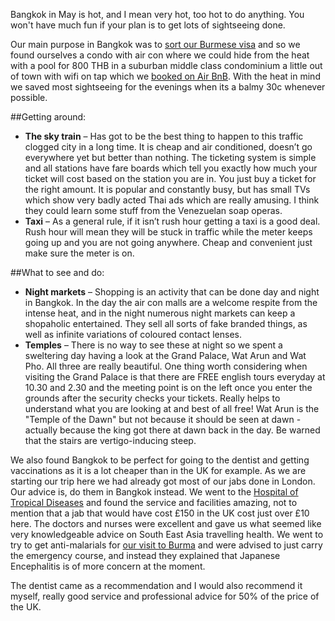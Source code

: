 Bangkok in May is hot, and I mean very hot, too hot to do anything. You won't have much fun if your plan is to get lots of sightseeing done.

Our main purpose in Bangkok was to [sort our Burmese visa](/travel-tips/myanmar/getting-a-visa/) and so we found ourselves a condo with air con where we could hide from the heat with a pool for 800 THB in a suburban middle class condominium a little out of town with wifi on tap which we [booked on Air BnB](/travel-tips/thailand/air-bnb-in-bangkok/). With the heat in mind we saved most sightseeing for the evenings when its a balmy 30c whenever possible.

##Getting around:

 * **The sky train** – Has got to be the best thing to happen to this traffic clogged city in a long time. It is cheap and air conditioned, doesn’t go everywhere yet but better than nothing. The ticketing system is simple and all stations have fare boards which tell you exactly how much your ticket will cost based on the station you are in. You just buy a ticket for the right amount. It is popular and constantly busy, but has small TVs which show very badly acted Thai ads which are really amusing. I think they could learn some stuff from the Venezuelan soap operas.
 * **Taxi** – As a general rule, if it isn’t rush hour getting a taxi is a good deal. Rush hour will mean they will be stuck in traffic while the meter keeps going up and you are not going anywhere. Cheap and convenient just make sure the meter is on.

##What to see and do:

 * **Night markets** – Shopping is an activity that can be done day and night in Bangkok. In the day the air con malls are a welcome respite from the intense heat, and in the night numerous night markets can keep a shopaholic entertained. They sell all sorts of fake branded things, as well as infinite variations of coloured contact lenses.
 * **Temples** – There is no way to see these at night so we spent a sweltering day having a look at the Grand Palace, Wat Arun and Wat Pho. All three are really beautiful. One thing worth considering when visiting the Grand Palace is that there are FREE english tours everyday at 10.30 and 2.30 and the meeting point is on the left once you enter the grounds after the security checks your tickets. Really helps to understand what you are looking at and best of all free! Wat Arun is the "Temple of the Dawn" but not because it should be seen at dawn - actually because the king got there at dawn back in the day. Be warned that the stairs are vertigo-inducing steep.

We also found Bangkok to be perfect for going to the dentist and getting vaccinations as it is a lot cheaper than in the UK for example. As we are starting our trip here we had already got most of our jabs done in London. Our advice is, do them in Bangkok instead. We went to the [Hospital of Tropical Diseases](http://www.thaitravelclinic.com/) and found the service and facilities amazing, not to mention that a jab that would have cost £150 in the UK cost just over £10 here. The doctors and nurses were excellent and gave us what seemed like very knowledgeable advice on South East Asia travelling health. We went to try to get anti-malarials for [our visit to Burma](/blog/myanmar/into-the-south/) and were advised to just carry the emergency course, and instead they explained that Japanese Encephalitis is of more concern at the moment.

The dentist came as a recommendation and I would also recommend it myself, really good service and professional advice for 50% of the price of the UK.